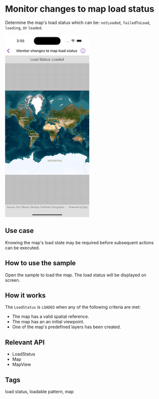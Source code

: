 # Monitor changes to map load status

Determine the map's load status which can be: `notLoaded`, `failedToLoad`, `loading`, or `loaded`.

![Image of monitor changes to map load status](monitor-changes-to-map-toad-status.png)

## Use case

Knowing the map's load state may be required before subsequent actions can be executed.

## How to use the sample

Open the sample to load the map. The load status will be displayed on screen.

## How it works

The `LoadStatus` is `LOADED` when any of the following criteria are met:

* The map has a valid spatial reference.
* The map has an an initial viewpoint.
* One of the map's predefined layers has been created.

## Relevant API

* LoadStatus
* Map
* MapView

## Tags

load status, loadable pattern, map
